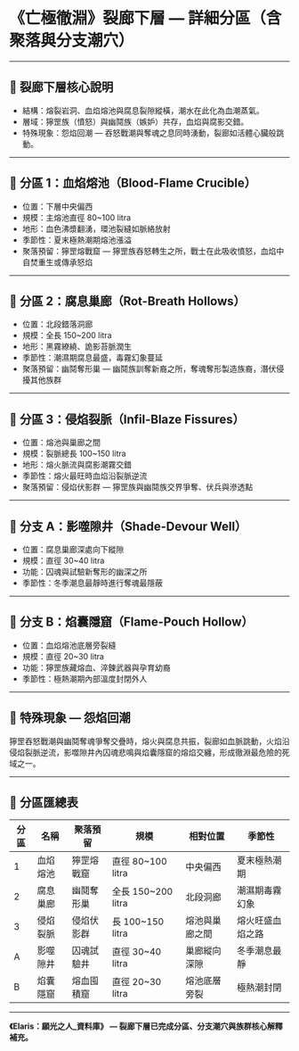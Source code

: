 
# 《亡極徹淵》裂廊下層 — 詳細分區（含聚落與分支潮穴）

---

## 📌 裂廊下層核心說明

- 結構：熔裂岩洞、血焰熔池與腐息裂隙縱橫，潮水在此化為血潮蒸氣。
- 層域：獰罡族（憤怒）與幽鬩族（嫉妒）共存，血焰與腐影交錯。
- 特殊現象：怨焰回潮 — 吞怒戰潮與奪魂之息同時湧動，裂廊如活體心臟般跳動。

---

## 🔹 分區 1：血焰熔池（Blood-Flame Crucible）

- 位置：下層中央偏西
- 規模：主熔池直徑 80~100 litra
- 地形：血色沸漿翻湧，環池裂縫如脈絡放射
- 季節性：夏末極熱潮期熔池漲溢
- 聚落預留：獰罡熔戰窟 — 獰罡族吞怒轉生之所，戰士在此吸收憤怒，血焰中自焚重生或傳承怒焰

---

## 🔹 分區 2：腐息巢廊（Rot-Breath Hollows）

- 位置：北段錯落洞廊
- 規模：全長 150~200 litra
- 地形：黑霧繚繞、詭影苔脈潤生
- 季節性：潮濕期腐息最盛，毒霧幻象蔓延
- 聚落預留：幽鬩奪形巢 — 幽鬩族訓奪新裔之所，奪魂奪形製造族裔，潛伏侵擾其他族群

---

## 🔹 分區 3：侵焰裂脈（Infil-Blaze Fissures）

- 位置：熔池與巢廊之間
- 規模：裂脈總長 100~150 litra
- 地形：熔火脈流與腐影潮霧交錯
- 季節性：熔火最旺時血焰沿裂脈逆流
- 聚落預留：侵焰伏影群 — 獰罡族與幽鬩族交界爭奪、伏兵與滲透點

---

## 🔹 分支 A：影噬隙井（Shade-Devour Well）

- 位置：腐息巢廊深處向下縱隙
- 規模：直徑 30~40 litra
- 功能：囚魂與試驗新奪形的幽深之所
- 季節性：冬季潮息最靜時進行奪魂最隱蔽

---

## 🔹 分支 B：焰囊隱窟（Flame-Pouch Hollow）

- 位置：血焰熔池底層旁裂縫
- 規模：直徑 20~30 litra
- 功能：獰罡族藏熔血、淬鍊武器與孕育幼裔
- 季節性：極熱潮期內部溫度封閉外人

---

## 🌙 特殊現象 — 怨焰回潮

獰罡吞怒戰潮與幽鬩奪魂爭奪交疊時，熔火與腐息共振，裂廊如血脈跳動，火焰沿侵焰裂脈逆流，影噬隙井內囚魂悲鳴與焰囊隱窟的熔焰交纏，形成徹淵最危險的死域之一。

---

## 📜 分區匯總表

| 分區 | 名稱 | 聚落預留 | 規模 | 相對位置 | 季節性 |
|------|------|-----------|------|-----------|------|
| 1 | 血焰熔池 | 獰罡熔戰窟 | 直徑 80~100 litra | 中央偏西 | 夏末極熱潮期 |
| 2 | 腐息巢廊 | 幽鬩奪形巢 | 全長 150~200 litra | 北段洞廊 | 潮濕期毒霧幻象 |
| 3 | 侵焰裂脈 | 侵焰伏影群 | 長 100~150 litra | 熔池與巢廊之間 | 熔火旺盛血焰之路 |
| A | 影噬隙井 | 囚魂試驗井 | 直徑 30~40 litra | 巢廊縱向深隙 | 冬季潮息最靜 |
| B | 焰囊隱窟 | 熔血囤積窟 | 直徑 20~30 litra | 熔池底層旁裂 | 極熱潮封閉 |

---

**《Elaris：願光之人_資料庫》 — 裂廊下層已完成分區、分支潮穴與族群核心解釋補充。**
